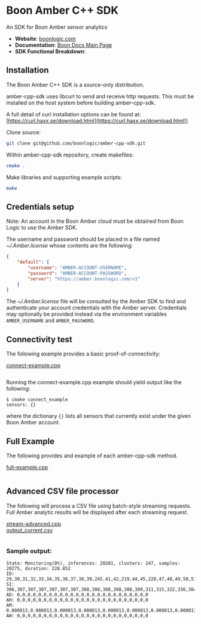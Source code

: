 # Boon Amber C++ SDK

An SDK for Boon Amber sensor analytics

- __Website__: [boonlogic.com](https://boonlogic.com)
- __Documentation__: [Boon Docs Main Page](https://docs.boonlogic.com)
- __SDK Functional Breakdown__: []()

## Installation

The Boon Amber C++ SDK is a source-only distribution.

amber-cpp-sdk uses libcurl to send and receive http requests.  This must be installed on the host system before building amber-cpp-sdk.

A full detail of curl installation options can be found at:
[https://curl.haxx.se/download.html](https://curl.haxx.se/download.html])

Clone source:

```bash
git clone git@github.com/boonlogic/amber-cpp-sdk.git
```

Within amber-cpp-sdk repository, create makefiles:

```bash
cmake .
```

Make libraries and supporting example scripts:

```bash
make
```


## Credentials setup

Note: An account in the Boon Amber cloud must be obtained from Boon Logic to use the Amber SDK.

The username and password should be placed in a file named _~/.Amber.license_ whose contents are the following:

```json
{
    "default": {
        "username": "AMBER-ACCOUNT-USERNAME",
        "password": "AMBER-ACCOUNT-PASSWORD",
        "server": "https://amber.boonlogic.com/v1"
    }
}
```

The _~/.Amber.license_ file will be consulted by the Amber SDK to find and authenticate your account credentials with the Amber server. Credentials may optionally be provided instead via the environment variables `AMBER_USERNAME` and `AMBER_PASSWORD`.

## Connectivity test

The following example provides a basic proof-of-connectivity:

[connect-example.cpp](examples/connect-example.cpp)

```c++
```

Running the connect-example.cpp example should yield output like the following:
```
$ cmake connect_example
sensors: {}
```
where the dictionary `{}` lists all sensors that currently exist under the given Boon Amber account.

## Full Example

The following provides and example of each amber-cpp-sdk method.

[full-example.cpp](examples/full-example.py)

```c++
```


## Advanced CSV file processor

The following will process a CSV file using batch-style streaming requests.  Full Amber analytic results will be displayed after each streaming request.  

[stream-advanced.cpp](examples/stream_advanced.cpp)<br>
[output_current.csv](examples/output_current.csv)

```c++
```

### Sample output:

```
State: Monitoring(0%), inferences: 20201, clusters: 247, samples: 20275, duration: 228.852
ID: 29,30,31,32,33,34,35,36,37,38,39,245,41,42,219,44,45,220,47,48,49,50,51,52,1 
SI: 306,307,307,307,307,307,307,308,308,308,308,308,309,311,315,322,336,364,421,532,350,393,478,345,382 
AD: 0,0,0,0,0,0,0,0,0,0,0,0,0,0,0,0,0,0,0,0,0,0,0,0,0 
AH: 0,0,0,0,0,0,0,0,0,0,0,0,0,0,0,0,0,0,0,0,0,0,0,0,0 
AM: 0.000013,0.000013,0.000013,0.000013,0.000013,0.000013,0.000013,0.000013,0.000013,0.000013,0.000013,0.000013,0.000013,0.000013,0.000013,0.000013,0.000013,0.000013,0.000013,0.000013,0.000013,0.000013,0.000013,0.000013,0.000013 
AW: 0,0,0,0,0,0,0,0,0,0,0,0,0,0,0,0,0,0,0,0,0,0,0,0,0 
```